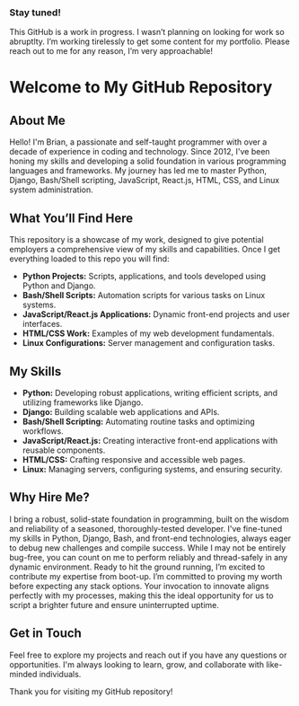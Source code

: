 ### Stay tuned! 

This GitHub is a work in progress. I wasn’t planning on looking for work so abruptlty. I’m working tirelessly to get some content for my portfolio. Please reach out to me for any reason, I’m very approachable!

# Welcome to My GitHub Repository

## About Me

Hello! I'm Brian, a passionate and self-taught programmer with over a decade of experience in coding and technology. Since 2012, I've been honing my skills and developing a solid foundation in various programming languages and frameworks. My journey has led me to master Python, Django, Bash/Shell scripting, JavaScript, React.js, HTML, CSS, and Linux system administration.

## What You’ll Find Here

This repository is a showcase of my work, designed to give potential employers a comprehensive view of my skills and capabilities. Once I get everything loaded to this repo you will find:

- **Python Projects:** Scripts, applications, and tools developed using Python and Django.
- **Bash/Shell Scripts:** Automation scripts for various tasks on Linux systems.
- **JavaScript/React.js Applications:** Dynamic front-end projects and user interfaces.
- **HTML/CSS Work:** Examples of my web development fundamentals.
- **Linux Configurations:** Server management and configuration tasks.

## My Skills

- **Python:** Developing robust applications, writing efficient scripts, and utilizing frameworks like Django.
- **Django:** Building scalable web applications and APIs.
- **Bash/Shell Scripting:** Automating routine tasks and optimizing workflows.
- **JavaScript/React.js:** Creating interactive front-end applications with reusable components.
- **HTML/CSS:** Crafting responsive and accessible web pages.
- **Linux:** Managing servers, configuring systems, and ensuring security.

## Why Hire Me?

I bring a robust, solid-state foundation in programming, built on the wisdom and reliability of a seasoned, thoroughly-tested developer. I've fine-tuned my skills in Python, Django, Bash, and front-end technologies, always eager to debug new challenges and compile success. While I may not be entirely bug-free, you can count on me to perform reliably and thread-safely in any dynamic environment. Ready to hit the ground running, I’m excited to contribute my expertise from boot-up. I’m committed to proving my worth before expecting any stack options. Your invocation to innovate aligns perfectly with my processes, making this the ideal opportunity for us to script a brighter future and ensure uninterrupted uptime.

## Get in Touch

Feel free to explore my projects and reach out if you have any questions or opportunities. I'm always looking to learn, grow, and collaborate with like-minded individuals.

Thank you for visiting my GitHub repository!
